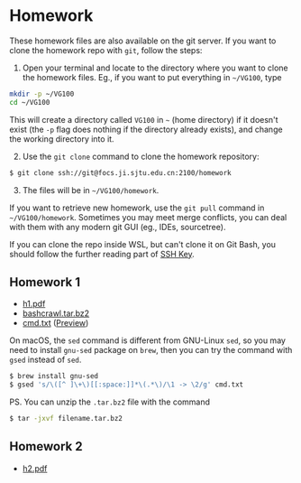 # Homework

These homework files are also available on the git server. If you want to clone the homework repo with `git`, follow the steps:

1. Open your terminal and locate to the directory where you want to clone the homework files.
  Eg., if you want to put everything in `~/VG100`, type
```bash
mkdir -p ~/VG100
cd ~/VG100
```
This will create a directory called `VG100` in `~` (home directory) if it doesn't exist (the `-p` flag does nothing if the directory already exists), and change the working directory into it.

2. Use the `git clone` command to clone the homework repository:
```bash
$ git clone ssh://git@focs.ji.sjtu.edu.cn:2100/homework
```

3. The files will be in `~/VG100/homework`.

If you want to retrieve new homework, use the `git pull` command in `~/VG100/homework`. Sometimes you may meet merge conflicts, you can deal with them with any modern git GUI (eg., IDEs, sourcetree).

If you can clone the repo inside WSL, but can't clone it on Git Bash, you should follow the further reading part of [SSH Key](/vg100/markdown/env.ssh).

## Homework 1

+ [h1.pdf](./h1/h1.pdf)
+ [bashcrawl.tar.bz2](./h1/bashcrawl.tar.bz2)
+ [cmd.txt](./h1/cmd.txt) ([Preview](/src/hw/h1/cmd.txt))

On macOS, the `sed` command is different from GNU-Linux `sed`, so you may need to install `gnu-sed` package on `brew`, then you can try the command with `gsed` instead of `sed`.
```bash
$ brew install gnu-sed
$ gsed 's/\([^ ]\+\)[[:space:]]*\(.*\)/\1 -> \2/g' cmd.txt
```

PS. You can unzip the `.tar.bz2` file with the command
```bash
$ tar -jxvf filename.tar.bz2
```

## Homework 2

+ [h2.pdf](./h2.pdf)

